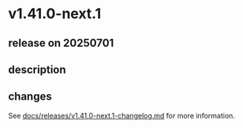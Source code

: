 # v1.41.0-next.1

## release on 20250701

## description

## changes

See <a href="https://github.com/backstage/backstage/blob/master/docs/releases/v1.41.0-next.1-changelog.md">docs/releases/v1.41.0-next.1-changelog.md</a> for more information.

